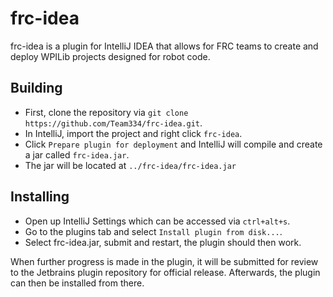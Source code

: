 # frc-idea

frc-idea is a plugin for IntelliJ IDEA that allows for FRC teams to create and deploy WPILib projects designed for robot code.

## Building

* First, clone the repository via `git clone https://github.com/Team334/frc-idea.git`.
* In IntelliJ, import the project and right click `frc-idea`.
* Click `Prepare plugin for deployment` and IntelliJ will compile and create a jar called `frc-idea.jar`.
* The jar will be located at `../frc-idea/frc-idea.jar`

## Installing

* Open up IntelliJ Settings which can be accessed via `ctrl+alt+s`.
* Go to the plugins tab and select `Install plugin from disk...`.
* Select frc-idea.jar, submit and restart, the plugin should then work.

When further progress is made in the plugin, it will be submitted for review to the Jetbrains plugin repository for official release.
Afterwards, the plugin can then be installed from there.
